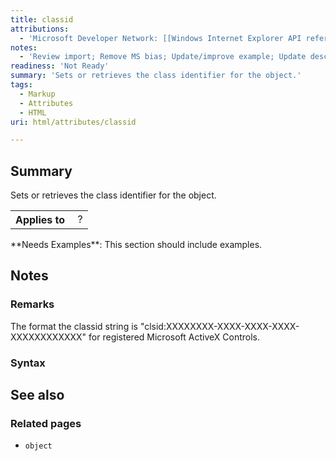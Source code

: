 ```yaml
---
title: classid
attributions:
  - 'Microsoft Developer Network: [[Windows Internet Explorer API reference](http://msdn.microsoft.com/en-us/library/ie/hh828809%28v=vs.85%29.aspx) Article]'
notes:
  - 'Review import; Remove MS bias; Update/improve example; Update descriptions; Fix lists & compatibility info'
readiness: 'Not Ready'
summary: 'Sets or retrieves the class identifier for the object.'
tags:
  - Markup
  - Attributes
  - HTML
uri: html/attributes/classid

---
```

## Summary

Sets or retrieves the class identifier for the object.

<table class="wikitable">
<tr>
<th>
Applies to

</th>
<td>
 ?

</td>
</tr>
</table>
**Needs Examples**: This section should include examples.

## Notes

### Remarks

The format the classid string is "clsid:XXXXXXXX-XXXX-XXXX-XXXX-XXXXXXXXXXXX" for registered Microsoft ActiveX Controls.

### Syntax

## See also

### Related pages

-   `object`
